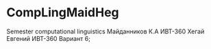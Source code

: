 # CompLingMaidHeg
Semester computational linguistics
Майданников К.А ИВТ-360 Хегай Евгений ИВТ-360
Вариант 6;
